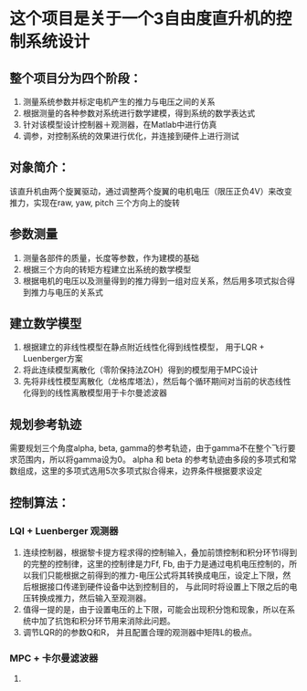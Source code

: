 # 这个项目是关于一个3自由度直升机的控制系统设计

## 整个项目分为四个阶段：
1. 测量系统参数并标定电机产生的推力与电压之间的关系
2. 根据测量的各种参数对系统进行数学建模，得到系统的数学表达式
3. 针对该模型设计控制器＋观测器，在Matlab中进行仿真
4. 调参，对控制系统的效果进行优化，并连接到硬件上进行测试


## 对象简介：
该直升机由两个旋翼驱动，通过调整两个旋翼的电机电压（限压正负4V）来改变推力，实现在raw, yaw, pitch 三个方向上的旋转


## 参数测量
1. 测量各部件的质量，长度等参数，作为建模的基础
2. 根据三个方向的转矩方程建立出系统的数学模型
3. 根据电机的电压以及测量得到的推力得到一组对应关系，然后用多项式拟合得到推力与电压的关系式


## 建立数学模型
1. 根据建立的非线性模型在静点附近线性化得到线性模型， 用于LQR + Luenberger方案
2. 将此连续模型离散化（零阶保持法ZOH）得到的模型用于MPC设计
3. 先将非线性模型离散化（龙格库塔法），然后每个循环期间对当前的状态线性化得到的线性离散模型用于卡尔曼滤波器


## 规划参考轨迹
需要规划三个角度alpha, beta, gamma的参考轨迹，由于gamma不在整个飞行要求范围内，所以将gamma设为0。
alpha 和 beta 的参考轨迹由多段的多项式和常数组成，这里的多项式选用5次多项式拟合得来，边界条件根据要求设定


## 控制算法：
### LQI + Luenberger 观测器
1. 连续控制器，根据黎卡提方程求得的控制输入，叠加前馈控制和积分环节I得到的完整的控制律，这里的控制律是力Ff, Fb, 由于力是通过电机电压控制的，所以我们只能根据之前得到的推力-电压公式将其转换成电压，设定上下限，然后根据接口传递到硬件设备中达到控制目的， 与此同时将设置上下限之后的电压转换成推力，然后输入至观测器。
2. 值得一提的是，由于设置电压的上下限，可能会出现积分饱和现象，所以在系统中加了抗饱和积分环节用来消除此问题。
3. 调节LQR的的参数Q和R， 并且配置合理的观测器中矩阵L的极点。

### MPC + 卡尔曼滤波器
1. 


## 